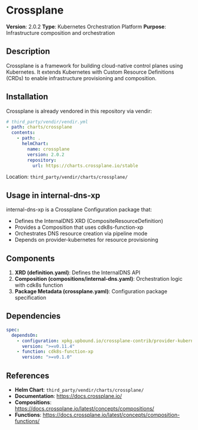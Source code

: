 # Crossplane

**Version**: 2.0.2
**Type**: Kubernetes Orchestration Platform
**Purpose**: Infrastructure composition and orchestration

## Description

Crossplane is a framework for building cloud-native control planes using Kubernetes. It extends Kubernetes with Custom Resource Definitions (CRDs) to enable infrastructure provisioning and composition.

## Installation

Crossplane is already vendored in this repository via vendir:

```yaml
# third_party/vendir/vendir.yml
- path: charts/crossplane
  contents:
    - path: .
      helmChart:
        name: crossplane
        version: 2.0.2
        repository:
          url: https://charts.crossplane.io/stable
```

Location: `third_party/vendir/charts/crossplane/`

## Usage in internal-dns-xp

internal-dns-xp is a Crossplane Configuration package that:
- Defines the InternalDNS XRD (CompositeResourceDefinition)
- Provides a Composition that uses cdk8s-function-xp
- Orchestrates DNS resource creation via pipeline mode
- Depends on provider-kubernetes for resource provisioning

## Components

1. **XRD (definition.yaml)**: Defines the InternalDNS API
2. **Composition (compositions/internal-dns.yaml)**: Orchestration logic with cdk8s function
3. **Package Metadata (crossplane.yaml)**: Configuration package specification

## Dependencies

```yaml
spec:
  dependsOn:
    - configuration: xpkg.upbound.io/crossplane-contrib/provider-kubernetes
      version: ">=v0.11.4"
    - function: cdk8s-function-xp
      version: ">=v0.1.0"
```

## References

- **Helm Chart**: `third_party/vendir/charts/crossplane/`
- **Documentation**: https://docs.crossplane.io/
- **Compositions**: https://docs.crossplane.io/latest/concepts/compositions/
- **Functions**: https://docs.crossplane.io/latest/concepts/composition-functions/

